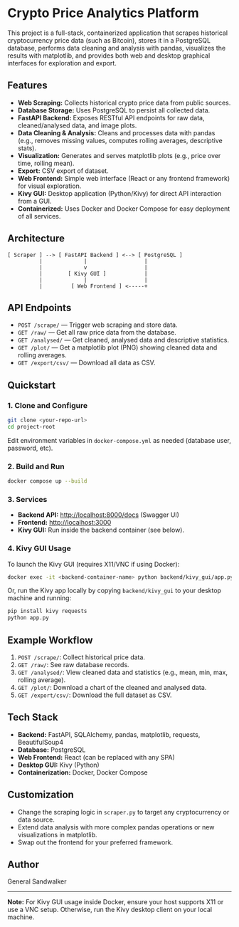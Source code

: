 # Crypto Price Analytics Platform

This project is a full-stack, containerized application that scrapes historical cryptocurrency price data (such as Bitcoin), stores it in a PostgreSQL database, performs data cleaning and analysis with pandas, visualizes the results with matplotlib, and provides both web and desktop graphical interfaces for exploration and export.

## Features

- **Web Scraping:** Collects historical crypto price data from public sources.
- **Database Storage:** Uses PostgreSQL to persist all collected data.
- **FastAPI Backend:** Exposes RESTful API endpoints for raw data, cleaned/analysed data, and image plots.
- **Data Cleaning & Analysis:** Cleans and processes data with pandas (e.g., removes missing values, computes rolling averages, descriptive stats).
- **Visualization:** Generates and serves matplotlib plots (e.g., price over time, rolling mean).
- **Export:** CSV export of dataset.
- **Web Frontend:** Simple web interface (React or any frontend framework) for visual exploration.
- **Kivy GUI:** Desktop application (Python/Kivy) for direct API interaction from a GUI.
- **Containerized:** Uses Docker and Docker Compose for easy deployment of all services.

## Architecture

```
[ Scraper ] --> [ FastAPI Backend ] <--> [ PostgreSQL ]
          |             |                  |
          |             v                  |
          |        [ Kivy GUI ]            |
          |             |                  |
          |         [ Web Frontend ] <-----+
```

## API Endpoints

- `POST /scrape/` — Trigger web scraping and store data.
- `GET /raw/` — Get all raw price data from the database.
- `GET /analysed/` — Get cleaned, analysed data and descriptive statistics.
- `GET /plot/` — Get a matplotlib plot (PNG) showing cleaned data and rolling averages.
- `GET /export/csv/` — Download all data as CSV.

## Quickstart

### 1. Clone and Configure

```bash
git clone <your-repo-url>
cd project-root
```

Edit environment variables in `docker-compose.yml` as needed (database user, password, etc).

### 2. Build and Run

```bash
docker compose up --build
```

### 3. Services

- **Backend API:** [http://localhost:8000/docs](http://localhost:8000/docs) (Swagger UI)
- **Frontend:** [http://localhost:3000](http://localhost:3000)
- **Kivy GUI:** Run inside the backend container (see below).

### 4. Kivy GUI Usage

To launch the Kivy GUI (requires X11/VNC if using Docker):

```bash
docker exec -it <backend-container-name> python backend/kivy_gui/app.py
```

Or, run the Kivy app locally by copying `backend/kivy_gui` to your desktop machine and running:

```bash
pip install kivy requests
python app.py
```

## Example Workflow

1. `POST /scrape/`: Collect historical price data.
2. `GET /raw/`: See raw database records.
3. `GET /analysed/`: View cleaned data and statistics (e.g., mean, min, max, rolling average).
4. `GET /plot/`: Download a chart of the cleaned and analysed data.
5. `GET /export/csv/`: Download the full dataset as CSV.

## Tech Stack

- **Backend:** FastAPI, SQLAlchemy, pandas, matplotlib, requests, BeautifulSoup4
- **Database:** PostgreSQL
- **Web Frontend:** React (can be replaced with any SPA)
- **Desktop GUI:** Kivy (Python)
- **Containerization:** Docker, Docker Compose

## Customization

- Change the scraping logic in `scraper.py` to target any cryptocurrency or data source.
- Extend data analysis with more complex pandas operations or new visualizations in matplotlib.
- Swap out the frontend for your preferred framework.

## Author

General Sandwalker

---

**Note:** For Kivy GUI usage inside Docker, ensure your host supports X11 or use a VNC setup. Otherwise, run the Kivy desktop client on your local machine.
